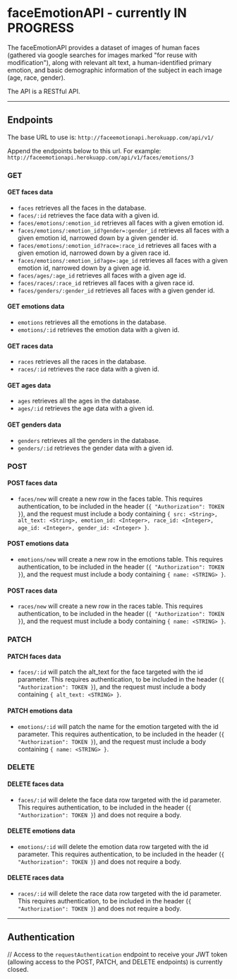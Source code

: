 # faceEmotionAPI - currently **IN PROGRESS**

The faceEmotionAPI provides a dataset of images of human faces (gathered via google searches for images marked "for reuse with modification"), along with relevant alt text, a human-identified primary emotion, and basic demographic information of the subject in each image (age, race, gender).

The API is a RESTful API.

***

## Endpoints

The base URL to use is: `http://faceemotionapi.herokuapp.com/api/v1/`

Append the endpoints below to this url. For example:
`http://faceemotionapi.herokuapp.com/api/v1/faces/emotions/3`

### GET

#### GET faces data
- `faces` retrieves all the faces in the database.
- `faces/:id` retrieves the face data with a given id.
- `faces/emotions/:emotion_id` retrieves all faces with a given emotion id.
- `faces/emotions/:emotion_id?gender=:gender_id` retrieves all faces with a given emotion id, narrowed down by a given gender id.
- `faces/emotions/:emotion_id?race=:race_id` retrieves all faces with a given emotion id, narrowed down by a given race id.
- `faces/emotions/:emotion_id?age=:age_id` retrieves all faces with a given emotion id, narrowed down by a given age id.
- `faces/ages/:age_id` retrieves all faces with a given age id.
- `faces/races/:race_id` retrieves all faces with a given race id.
- `faces/genders/:gender_id` retrieves all faces with a given gender id.

#### GET emotions data
- `emotions` retrieves all the emotions in the database.
- `emotions/:id` retrieves the emotion data with a given id.

#### GET races data
- `races` retrieves all the races in the database.
- `races/:id` retrieves the race data with a given id.

#### GET ages data
- `ages` retrieves all the ages in the database.
- `ages/:id` retrieves the age data with a given id.

#### GET genders data
- `genders` retrieves all the genders in the database.
- `genders/:id` retrieves the gender data with a given id.




### POST

#### POST faces data
- `faces/new` will create a new row in the faces table. This requires authentication, to be included in the header (`{ "Authorization": TOKEN }`), and the request must include a body containing `{ src: <String>, alt_text: <String>, emotion_id: <Integer>, race_id: <Integer>, age_id: <Integer>, gender_id: <Integer> }`.

#### POST emotions data
- `emotions/new` will create a new row in the emotions table. This requires authentication, to be included in the header (`{ "Authorization": TOKEN }`), and the request must include a body containing `{ name: <STRING> }`.

#### POST races data
- `races/new` will create a new row in the races table. This requires authentication, to be included in the header (`{ "Authorization": TOKEN }`), and the request must include a body containing `{ name: <STRING> }`.




### PATCH

#### PATCH faces data
- `faces/:id` will patch the alt_text for the face targeted with the id parameter. This requires authentication, to be included in the header (`{ "Authorization": TOKEN }`), and the request must include a body containing `{ alt_text: <STRING> }`.

#### PATCH emotions data
- `emotions/:id` will patch the name for the emotion targeted with the id parameter. This requires authentication, to be included in the header (`{ "Authorization": TOKEN }`), and the request must include a body containing `{ name: <STRING> }`.



### DELETE

#### DELETE faces data
- `faces/:id` will delete the face data row targeted with the id parameter. This requires authentication, to be included in the header (`{ "Authorization": TOKEN }`) and does not require a body.

#### DELETE emotions data
- `emotions/:id` will delete the emotion data row targeted with the id parameter. This requires authentication, to be included in the header (`{ "Authorization": TOKEN }`) and does not require a body.

#### DELETE races data
- `races/:id` will delete the race data row targeted with the id parameter. This requires authentication, to be included in the header (`{ "Authorization": TOKEN }`) and does not require a body.



***

## Authentication

// Access to the `requestAuthentication` endpoint to receive your JWT token (allowing access to the POST, PATCH, and DELETE endpoints) is currently closed.
